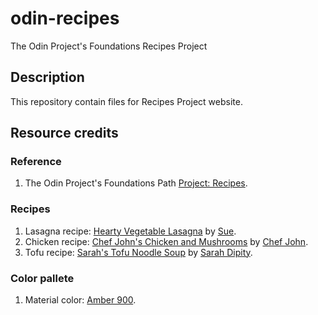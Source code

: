 # odin-recipes
The Odin Project's Foundations Recipes Project


## Description
This repository contain files for Recipes Project website.


## Resource credits

### Reference
1. The Odin Project's Foundations Path [Project: Recipes](https://www.theodinproject.com/paths/foundations/courses/foundations/lessons/recipes).

### Recipes
1. Lasagna recipe: [Hearty Vegetable Lasagna](https://www.allrecipes.com/recipe/11786/hearty-vegetable-lasagna/) by [Sue](https://www.allrecipes.com/cook/sbeachem@juno.com/).
2. Chicken recipe: [Chef John's Chicken and Mushrooms](https://www.allrecipes.com/recipe/221887/chef-johns-chicken-and-mushrooms/) by [Chef John](https://www.allrecipes.com/cook/foodwisheswithchefjohn/).
3. Tofu recipe: [Sarah's Tofu Noodle Soup](https://www.allrecipes.com/recipe/178839/sarahs-tofu-noodle-soup/) by [Sarah Dipity](https://www.allrecipes.com/cook/1027007/).

### Color pallete
1. Material color: [Amber 900](https://material.io/resources/color/#!/?view.left=1&view.right=0&primary.color=FF6F00).